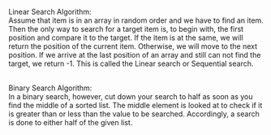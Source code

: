 Linear Search Algorithm:
<br/>
Assume that item is in an array in random order and we have to find an item. Then the only way to search for a target item is, to begin with, the first position and compare it to the target. If the item is at the same, we will return the position of the current item. Otherwise, we will move to the next position. If we arrive at the last position of an array and still can not find the target, we return -1. This is called the Linear search or Sequential search.

<br/>
Binary Search Algorithm:
<br/>
In a binary search, however, cut down your search to half as soon as you find the middle of a sorted list. The middle element is looked at to check if it is greater than or less than the value to be searched. Accordingly, a search is done to either half of the given list.